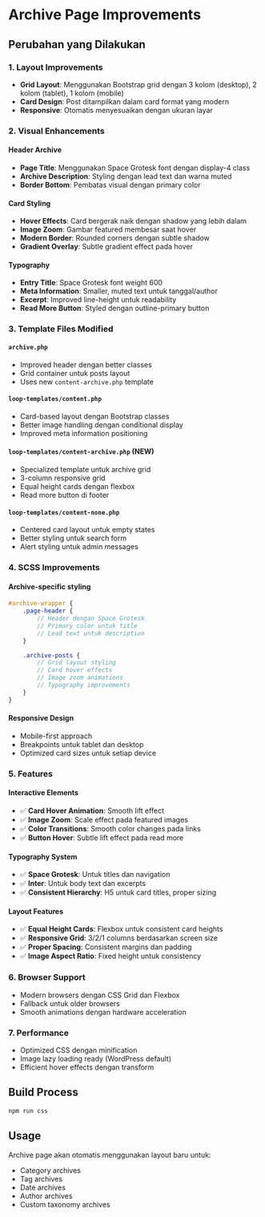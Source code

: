 # Archive Page Improvements

## Perubahan yang Dilakukan

### 1. Layout Improvements

- **Grid Layout**: Menggunakan Bootstrap grid dengan 3 kolom (desktop), 2 kolom (tablet), 1 kolom (mobile)
- **Card Design**: Post ditampilkan dalam card format yang modern
- **Responsive**: Otomatis menyesuaikan dengan ukuran layar

### 2. Visual Enhancements

#### Header Archive

- **Page Title**: Menggunakan Space Grotesk font dengan display-4 class
- **Archive Description**: Styling dengan lead text dan warna muted
- **Border Bottom**: Pembatas visual dengan primary color

#### Card Styling

- **Hover Effects**: Card bergerak naik dengan shadow yang lebih dalam
- **Image Zoom**: Gambar featured membesar saat hover
- **Modern Border**: Rounded corners dengan subtle shadow
- **Gradient Overlay**: Subtle gradient effect pada hover

#### Typography

- **Entry Title**: Space Grotesk font weight 600
- **Meta Information**: Smaller, muted text untuk tanggal/author
- **Excerpt**: Improved line-height untuk readability
- **Read More Button**: Styled dengan outline-primary button

### 3. Template Files Modified

#### `archive.php`

- Improved header dengan better classes
- Grid container untuk posts layout
- Uses new `content-archive.php` template

#### `loop-templates/content.php`

- Card-based layout dengan Bootstrap classes
- Better image handling dengan conditional display
- Improved meta information positioning

#### `loop-templates/content-archive.php` (NEW)

- Specialized template untuk archive grid
- 3-column responsive grid
- Equal height cards dengan flexbox
- Read more button di footer

#### `loop-templates/content-none.php`

- Centered card layout untuk empty states
- Better styling untuk search form
- Alert styling untuk admin messages

### 4. SCSS Improvements

#### Archive-specific styling

```scss
#archive-wrapper {
	.page-header {
		// Header dengan Space Grotesk
		// Primary color untuk title
		// Lead text untuk description
	}

	.archive-posts {
		// Grid layout styling
		// Card hover effects
		// Image zoom animations
		// Typography improvements
	}
}
```

#### Responsive Design

- Mobile-first approach
- Breakpoints untuk tablet dan desktop
- Optimized card sizes untuk setiap device

### 5. Features

#### Interactive Elements

- ✅ **Card Hover Animation**: Smooth lift effect
- ✅ **Image Zoom**: Scale effect pada featured images
- ✅ **Color Transitions**: Smooth color changes pada links
- ✅ **Button Hover**: Subtle lift effect pada read more

#### Typography System

- ✅ **Space Grotesk**: Untuk titles dan navigation
- ✅ **Inter**: Untuk body text dan excerpts
- ✅ **Consistent Hierarchy**: H5 untuk card titles, proper sizing

#### Layout Features

- ✅ **Equal Height Cards**: Flexbox untuk consistent card heights
- ✅ **Responsive Grid**: 3/2/1 columns berdasarkan screen size
- ✅ **Proper Spacing**: Consistent margins dan padding
- ✅ **Image Aspect Ratio**: Fixed height untuk consistency

### 6. Browser Support

- Modern browsers dengan CSS Grid dan Flexbox
- Fallback untuk older browsers
- Smooth animations dengan hardware acceleration

### 7. Performance

- Optimized CSS dengan minification
- Image lazy loading ready (WordPress default)
- Efficient hover effects dengan transform

## Build Process

```bash
npm run css
```

## Usage

Archive page akan otomatis menggunakan layout baru untuk:

- Category archives
- Tag archives
- Date archives
- Author archives
- Custom taxonomy archives
